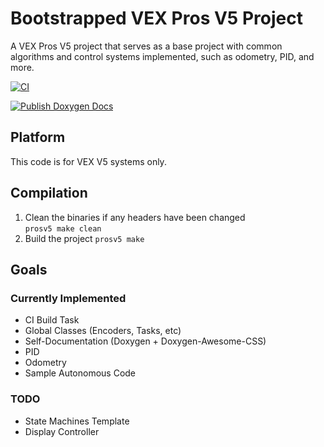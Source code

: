 # Bootstrapped VEX Pros V5 Project
A VEX Pros V5 project that serves as a base project with common algorithms and control systems implemented, such as odometry, PID, and more.

[![CI](https://github.com/AritroSaha10/bootstrapped-vex-v5/actions/workflows/main.yml/badge.svg?branch=master)](https://github.com/AritroSaha10/bootstrapped-vex-v5/actions/workflows/main.yml)

[![Publish Doxygen Docs](https://github.com/AritroSaha10/bootstrapped-vex-v5/actions/workflows/publish_doxygen.yml/badge.svg?branch=master)](https://github.com/AritroSaha10/bootstrapped-vex-v5/actions/workflows/publish_doxygen.yml)

## Platform
This code is for VEX V5 systems only.

## Compilation
1. Clean the binaries if any headers have been changed  
`prosv5 make clean`
2. Build the project
`prosv5 make`

## Goals
### Currently Implemented
- CI Build Task
- Global Classes (Encoders, Tasks, etc)
- Self-Documentation (Doxygen + Doxygen-Awesome-CSS)
- PID
- Odometry
- Sample Autonomous Code

### TODO
- State Machines Template
- Display Controller
